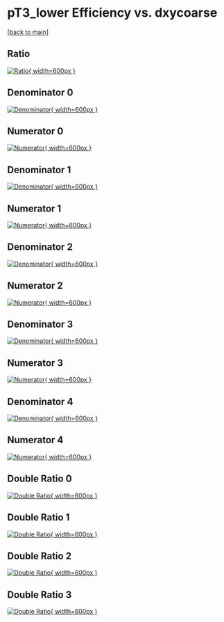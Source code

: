 # pT3_lower Efficiency vs. dxycoarse

[[back to main](./)]



## Ratio

[![Ratio](../mtv/var/pT3_lower_xtr_13_0_eff_dxycoarse.png){ width=600px }](../mtv/var/pT3_lower_xtr_13_0_eff_dxycoarse.pdf)

## Denominator 0

[![Denominator](../mtv/den/pT3_lower_xtr_13_0_eff_dxycoarse_den0.png){ width=600px }](../mtv/den/pT3_lower_xtr_13_0_eff_dxycoarse_den0.pdf)

## Numerator 0

[![Numerator](../mtv/num/pT3_lower_xtr_13_0_eff_dxycoarse_num0.png){ width=600px }](../mtv/num/pT3_lower_xtr_13_0_eff_dxycoarse_num0.pdf)

## Denominator 1

[![Denominator](../mtv/den/pT3_lower_xtr_13_0_eff_dxycoarse_den1.png){ width=600px }](../mtv/den/pT3_lower_xtr_13_0_eff_dxycoarse_den1.pdf)

## Numerator 1

[![Numerator](../mtv/num/pT3_lower_xtr_13_0_eff_dxycoarse_num1.png){ width=600px }](../mtv/num/pT3_lower_xtr_13_0_eff_dxycoarse_num1.pdf)

## Denominator 2

[![Denominator](../mtv/den/pT3_lower_xtr_13_0_eff_dxycoarse_den2.png){ width=600px }](../mtv/den/pT3_lower_xtr_13_0_eff_dxycoarse_den2.pdf)

## Numerator 2

[![Numerator](../mtv/num/pT3_lower_xtr_13_0_eff_dxycoarse_num2.png){ width=600px }](../mtv/num/pT3_lower_xtr_13_0_eff_dxycoarse_num2.pdf)

## Denominator 3

[![Denominator](../mtv/den/pT3_lower_xtr_13_0_eff_dxycoarse_den3.png){ width=600px }](../mtv/den/pT3_lower_xtr_13_0_eff_dxycoarse_den3.pdf)

## Numerator 3

[![Numerator](../mtv/num/pT3_lower_xtr_13_0_eff_dxycoarse_num3.png){ width=600px }](../mtv/num/pT3_lower_xtr_13_0_eff_dxycoarse_num3.pdf)

## Denominator 4

[![Denominator](../mtv/den/pT3_lower_xtr_13_0_eff_dxycoarse_den4.png){ width=600px }](../mtv/den/pT3_lower_xtr_13_0_eff_dxycoarse_den4.pdf)

## Numerator 4

[![Numerator](../mtv/num/pT3_lower_xtr_13_0_eff_dxycoarse_num4.png){ width=600px }](../mtv/num/pT3_lower_xtr_13_0_eff_dxycoarse_num4.pdf)

## Double Ratio 0

[![Double Ratio](../mtv/ratio/pT3_lower_xtr_13_0_eff_dxycoarse_ratio0.png){ width=600px }](../mtv/ratio/pT3_lower_xtr_13_0_eff_dxycoarse_ratio0.pdf)

## Double Ratio 1

[![Double Ratio](../mtv/ratio/pT3_lower_xtr_13_0_eff_dxycoarse_ratio1.png){ width=600px }](../mtv/ratio/pT3_lower_xtr_13_0_eff_dxycoarse_ratio1.pdf)

## Double Ratio 2

[![Double Ratio](../mtv/ratio/pT3_lower_xtr_13_0_eff_dxycoarse_ratio2.png){ width=600px }](../mtv/ratio/pT3_lower_xtr_13_0_eff_dxycoarse_ratio2.pdf)

## Double Ratio 3

[![Double Ratio](../mtv/ratio/pT3_lower_xtr_13_0_eff_dxycoarse_ratio3.png){ width=600px }](../mtv/ratio/pT3_lower_xtr_13_0_eff_dxycoarse_ratio3.pdf)

